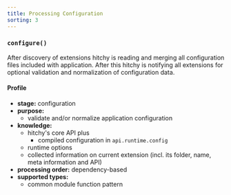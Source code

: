 ```yaml
---
title: Processing Configuration
sorting: 3
---
```


### `configure()`

After discovery of extensions hitchy is reading and merging all configuration files included with application. After this hitchy is notifying all extensions for optional validation and normalization of configuration data.

#### Profile

* **stage:** configuration
* **purpose:** 
  * validate and/or normalize application configuration
* **knowledge:**
  * hitchy's core API plus
    * compiled configuration in `api.runtime.config`
  * runtime options
  * collected information on current extension (incl. its folder, name, meta information and API)
* **processing order:** dependency-based
* **supported types:** 
  * common module function pattern
